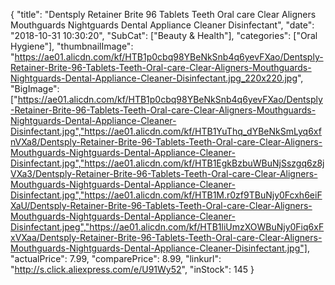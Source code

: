 {
	"title": "Dentsply Retainer Brite 96 Tablets Teeth Oral care Clear Aligners Mouthguards Nightguards Dental Appliance Cleaner Disinfectant",
	"date": "2018-10-31 10:30:20",
	"SubCat": ["Beauty & Health"],
	"categories": ["Oral Hygiene"],
	"thumbnailImage": "https://ae01.alicdn.com/kf/HTB1p0cbq98YBeNkSnb4q6yevFXao/Dentsply-Retainer-Brite-96-Tablets-Teeth-Oral-care-Clear-Aligners-Mouthguards-Nightguards-Dental-Appliance-Cleaner-Disinfectant.jpg_220x220.jpg",
	"BigImage": ["https://ae01.alicdn.com/kf/HTB1p0cbq98YBeNkSnb4q6yevFXao/Dentsply-Retainer-Brite-96-Tablets-Teeth-Oral-care-Clear-Aligners-Mouthguards-Nightguards-Dental-Appliance-Cleaner-Disinfectant.jpg","https://ae01.alicdn.com/kf/HTB1YuThq_dYBeNkSmLyq6xfnVXa8/Dentsply-Retainer-Brite-96-Tablets-Teeth-Oral-care-Clear-Aligners-Mouthguards-Nightguards-Dental-Appliance-Cleaner-Disinfectant.jpg","https://ae01.alicdn.com/kf/HTB1EgkBzbuWBuNjSszgq6z8jVXa3/Dentsply-Retainer-Brite-96-Tablets-Teeth-Oral-care-Clear-Aligners-Mouthguards-Nightguards-Dental-Appliance-Cleaner-Disinfectant.jpg","https://ae01.alicdn.com/kf/HTB1M.r0zf9TBuNjy0Fcxh6eiFXaU/Dentsply-Retainer-Brite-96-Tablets-Teeth-Oral-care-Clear-Aligners-Mouthguards-Nightguards-Dental-Appliance-Cleaner-Disinfectant.jpeg","https://ae01.alicdn.com/kf/HTB1liUmzXOWBuNjy0Fiq6xFxVXaa/Dentsply-Retainer-Brite-96-Tablets-Teeth-Oral-care-Clear-Aligners-Mouthguards-Nightguards-Dental-Appliance-Cleaner-Disinfectant.jpg"],
	"actualPrice": 7.99,
	"comparePrice": 8.99,
	"linkurl": "http://s.click.aliexpress.com/e/U91Wy52",
	"inStock": 145
}
